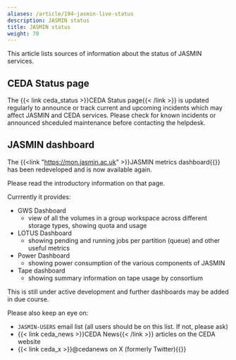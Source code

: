 ```yaml
---
aliases: /article/194-jasmin-live-status
description: JASMIN status
title: JASMIN status
weight: 70
---
```


This article lists sources of information about the status of JASMIN services.

## CEDA Status page

The {{< link ceda_status >}}CEDA Status page{{< /link >}} is updated regularly to announce or track current and upcoming incidents which may affect JASMIN and CEDA services. Please check for known incidents or announced shceduled maintenance before contacting the helpdesk.

## JASMIN dashboard

The {{<link "https://mon.jasmin.ac.uk" >}}JASMIN metrics dashboard{{</link>}} has been redeveloped and is now available again. 

Please read the introductory information on that page.

Currrently it provides:
- GWS Dashboard
  - view of all the volumes in a group workspace across different storage types, showing quota and usage
- LOTUS Dashboard
  - showing pending and running jobs per partition (queue) and other useful metrics
- Power Dashboard
  - showing power consumption of the various components of JASMIN
- Tape dashboard
  - showing summary information on tape usage by consortium

This is still under active development and further dashboards may be added in due course.

Please also keep an eye on:
- `JASMIN-USERS` email list (all users should be on this list. If not, please ask)
- {{< link ceda_news >}}CEDA News{{< /link >}} articles on the CEDA website
- {{< link ceda_x >}}@cedanews on X (formerly Twitter){{</link>}}
